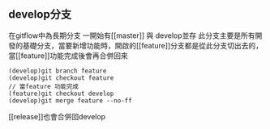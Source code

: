 ## develop分支
在gitflow中為長期分支
一開始有[[master]] 與 develop並存
此分支主要是所有開發的基礎分支，當要新增功能時，開啟的[[feature]]分支都是從此分支切出去的，當[[feature]]功能完成後會再合併回來
```
(develop)git branch feature
(develop)git checkout feature
// 當feature 功能完成
(feature)git checkout develop
(develop)git merge feature --no-ff
```
[[release]]也會合併回develop